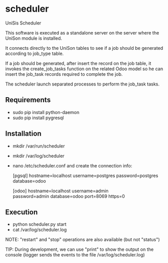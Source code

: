 # scheduler
UniSis Scheduler

This software is executed as a standalone server on the server where the UniSon module is installed.

It connects directly to the UniSon tables to see if a job should be generated according to job_type table.

If a job should be generated, after insert the record on the job table, it invokes the create_job_tasks function
on the related Odoo model so he can insert the job_task records required to complete the job.

The scheduler launch separated processes to perform the job_task tasks.

## Requirements

- sudo pip install python-daemon
- sudo pip install pygresql

## Installation

- mkdir /var/run/scheduler

- mkdir /var/log/scheduler

- nano /etc/scheduler.conf and create the connection info:

  [pgsql]
  hostname=localhost
  username=postgres
  password=postgres
  database=odoo

  [odoo]
  hostname=localhost
  username=admin   
  password=admin
  database=odoo
  port=8069
  https=0

## Execution

- python scheduler.py start
- cat /var/log/scheduler.log

NOTE: "restart" and "stop" operations are also available (but not "status")

TIP: During development, we can use "print" to show the output on the console (logger sends the events to the file /var/log/scheduler.log)
